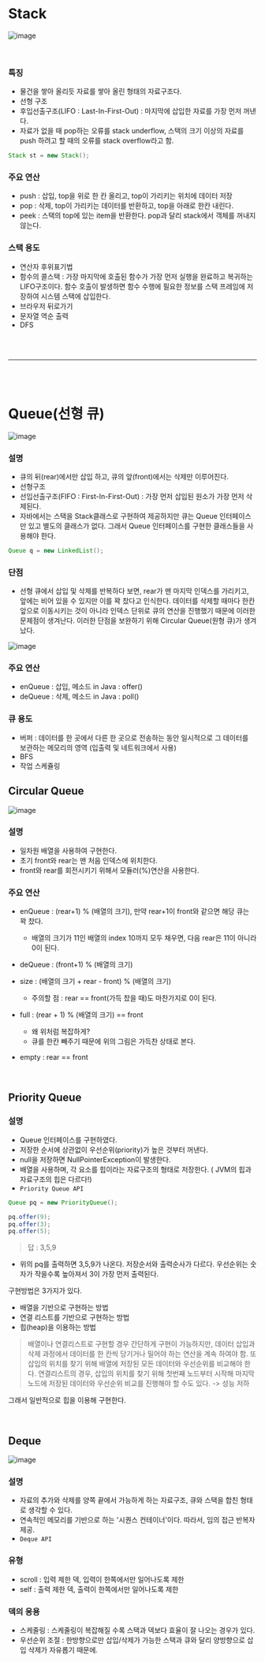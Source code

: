 # Stack

![image](https://user-images.githubusercontent.com/84886987/152288765-a90b6684-a33f-416c-b5e0-42ebfd539970.png)

<br>

### 특징

  * 물건을 쌓아 올리듯 자료를 쌓아 올린 형태의 자료구조다.
  * 선형 구조
  * 후입선출구조(LIFO : Last-In-First-Out) : 마지막에 삽입한 자료를 가장 먼저 꺼낸다.
  * 자료가 없을 때 pop하는 오류를 stack underflow, 스택의 크기 이상의 자료를 push 하려고 할 때의 오류를 stack overflow라고 함.

```java
Stack st = new Stack();
```

### 주요 연산

  * push : 삽입, top을 위로 한 칸 올리고, top이 가리키는 위치에 데이터 저장
  * pop : 삭제, top이 가리키는 데이터를 반환하고, top을 아래로 한칸 내린다.
  * peek : 스택의 top에 있는 item을 반환한다. pop과 달리 stack에서 객체를 꺼내지 않는다.

### 스택 용도

  * 연산자 후위표기법
  * 함수의 콜스택 : 가장 마지막에 호출된 함수가 가장 먼저 실행을 완료하고 복귀하는 LIFO구조이다. 함수 호출이 발생하면 함수 수행에 필요한 정보를 스택 프레임에 저장하여 시스템 스택에 삽입한다.
  * 브라우저 뒤로가기
  * 문자열 역순 출력
  * DFS

<br>
<br>

***

<br>
<br>

# Queue(선형 큐)

![image](https://user-images.githubusercontent.com/84886987/152289006-2d841cde-edd7-4a11-90fd-9a8da728407d.png)

### 설명

  * 큐의 뒤(rear)에서만 삽입 하고, 큐의 앞(front)에서는 삭제만 이루어진다.
  * 선형구조
  * 선입선출구조(FIFO : First-In-First-Out) : 가장 먼저 삽입된 원소가 가장 먼저 삭제된다.
  * 자바에서는 스택을 Stack클래스로 구현하여 제공하지만 큐는 Queue 인터페이스만 있고 별도의 클래스가 없다. 그래서 Queue 인터페이스를 구현한 클래스들을 사용해야 한다.

```java
Queue q = new LinkedList();
```


### 단점

  * 선형 큐에서 삽입 및 삭제를 반복하다 보면, rear가 맨 마지막 인덱스를 가리키고, 앞에는 비어 있을 수 있지만 이를 꽉 찼다고 인식한다. 데이터를 삭제할 때마다 한칸 앞으로 이동시키는 것이 아니라 인덱스 단위로 큐의 연산을 진행했기 때문에 이러한 문제점이 생겨난다. 이러한 단점을 보완하기 위해 Circular Queue(원형 큐)가 생겨났다.

![image](https://user-images.githubusercontent.com/84886987/152289100-56f7b6c1-8b8a-4609-81ac-d696f2eb3835.png)

### 주요 연산

  * enQueue : 삽입, 메소드 in Java : offer()
  * deQueue : 삭제, 메소드 in Java : poll()

### 큐 용도

  * 버퍼 : 데이터를 한 곳에서 다른 한 곳으로 전송하는 동안 일시적으로 그 데이터를 보관하는 메모리의 영역 (입출력 및 네트워크에서 사용)
  * BFS
  * 작업 스케쥴링

## Circular Queue

![image](https://user-images.githubusercontent.com/84886987/152289268-4e1f08c7-fcfe-41c3-8fc6-9b1748cc769e.png)

### 설명

  * 일차원 배열을 사용하여 구현한다.
  * 초기 front와 rear는 맨 처음 인덱스에 위치한다.
  * front와 rear를 회전시키기 위해서 모듈러(%)연산을 사용한다.

### 주요 연산

  * enQueue : (rear+1) % (배열의 크기), 만약 rear+1이 front와 같으면 해당 큐는 꽉 찼다.
    - 배열의 크기가 11인 배열의 index 10까지 모두 채우면, 다음 rear은 11이 아니라 0이 된다.
  * deQueue : (front+1) % (배열의 크기)
  * size : (배열의 크기 + rear - front) % (배열의 크기)
    - 주의할 점 : rear == front(가득 찼을 때)도 마찬가지로 0이 된다.
  * full : (rear + 1) % (배열의 크기) == front
    - 왜 위처럼 복잡하게?
    - 큐를 한칸 빼주기 때문에 위의 그림은 가득찬 상태로 본다.

  * empty : rear == front

<br>

## Priority Queue

### 설명
  * Queue 인터페이스를 구현하였다.
  * 저장한 순서에 상관없이 우선순위(priority)가 높은 것부터 꺼낸다.
  * null을 저장하면 NullPointerException이 발생한다.
  * 배열을 사용하며, 각 요소를 힙이라는 자료구조의 형태로 저장한다. ( JVM의 힙과 자료구조의 힙은 다르다!)
  * `Priority Queue API`
    
```java
Queue pq = new PriorityQueue();

pq.offer(9);
pq.offer(3);
pq.offer(5);
```

>답 : 3,5,9  
 
  * 위의 pq를 출력하면 3,5,9가 나온다. 저장순서와 출력순사가 다르다. 우선순위는 숫자가 작을수록 높아져서 3이 가장 먼저 출력된다.

구현방법은 3가지가 있다.

  * 배열을 기반으로 구현하는 방법
  * 연결 리스트를 기반으로 구현하는 방법
  * 힙(heap)을 이용하는 방법

>배열이나 연결리스트로 구현할 경우 간단하게 구현이 가능하지만, 데이터 삽입과 삭제 과정에서 데이터를 한 칸씩 당기거나 밀어야 하는 연산을 계속 하여야 함.
>또 삽입의 위치를 찾기 위해 배열에 저장된 모든 데이터와 우선순위를 비교해야 한다.
>연결리스트의 경우, 삽입의 위치를 찾기 위해 첫번째 노드부터 시작해 마지막 노드에 저장된 데이터와 우선순위 비교를 진행해야 할 수도 있다. -> 성능 저하

그래서 일반적으로 힙을 이용해 구현한다.

<br>

## Deque

![image](https://user-images.githubusercontent.com/84886987/152289634-ed534280-fc4a-4a48-aeae-ac0a83646e22.png)

### 설명

  * 자료의 추가와 삭제를 양쪽 끝에서 가능하게 하는 자료구조, 큐와 스택을 합친 형태로 생각할 수 있다.
  * 연속적인 메모리를 기반으로 하는 '시퀀스 컨테이너'이다. 따라서, 임의 접근 반복자 제공.
  * `Deque API`

### 유형

  * scroll : 입력 제한 덱, 입력이 한쪽에서만 일어나도록 제한
  * self : 출력 제한 덱, 출력이 한쪽에서만 일어나도록 제한

### 덱의 응용

  * 스케줄링 : 스케줄링이 복잡해질 수록 스택과 덱보다 효율이 잘 나오는 경우가 있다.
  * 우선순위 조절 : 한방향으로만 삽입/삭제가 가능한 스택과 큐와 달리 양방향으로 삽입 삭제가 자유롭기 때문에.


